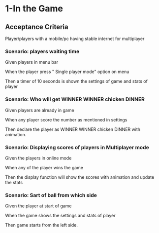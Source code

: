# 1-In the Game

## Acceptance Criteria

Player/players with a mobile/pc having stable internet for multiplayer

### Scenario: players waiting time

  Given players in menu bar

  When the player press " Single player mode" option on menu

  Then a timer of 10 seconds is shown the settings of game and stats
  of player

### Scenario: Who will get WINNER WINNER chicken DINNER

  Given players are already in game

  When any player score the number as mentioned in settings

  Then declare the player as WINNER WINNER chicken DINNER
  with animation.

### Scenario: Displaying scores of players in Multiplayer mode

  Given the players in online mode

  When any of the player wins the game

  Then the display function will show the scores with animation
  and update the stats

### Scenario: Sart of ball from which side

  Given the player at start of game

  When the game shows the settings and stats of player
  
  Then game starts from the left side.
